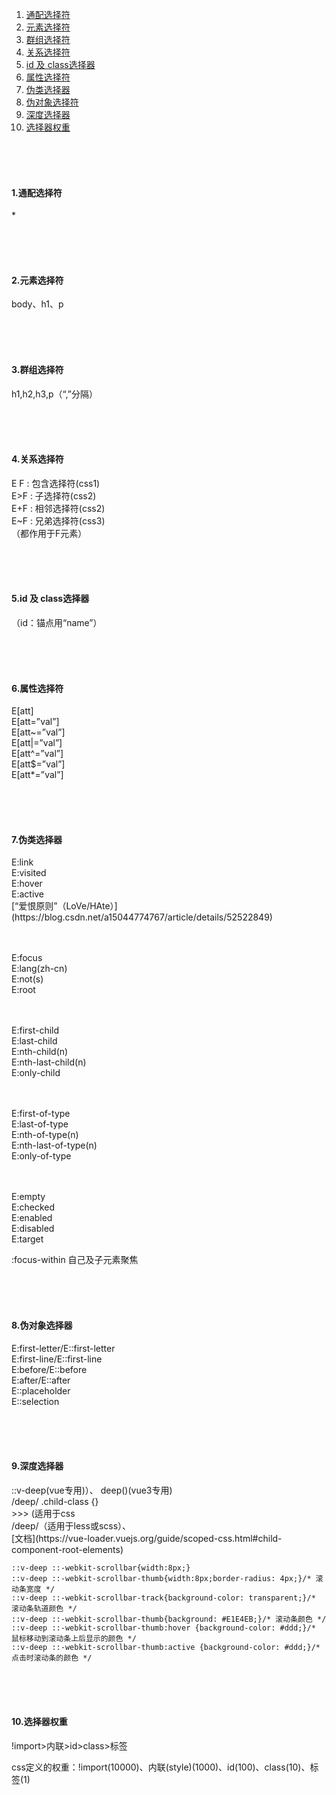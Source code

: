﻿1. <a href="#h1">通配选择符</a>
2. <a href="#h2">元素选择符</a>
3. <a href="#h3">群组选择符</a>
4. <a href="#h4">关系选择符</a>
5. <a href="#h5">id 及 class选择器</a>
6. <a href="#h6">属性选择符</a>
7. <a href="#h7">伪类选择器</a>
8. <a href="#h8">伪对象选择符</a>
9. <a href="#h9">深度选择器</a>
10. <a href="#h10">选择器权重</a>

<br/><br/><br/>

<h4 id="h1"> 1.通配选择符 </h4>
*


<br/><br/><br/>

<h4 id="h2"> 2.元素选择符 </h4>
body、h1、p



<br/><br/><br/>

<h4 id="h3"> 3.群组选择符 </h4>
h1,h2,h3,p（“,”分隔）



<br/><br/><br/>

<h4 id="h4"> 4.关系选择符 </h4>
E F : 包含选择符(css1)<br/>
E>F : 子选择符(css2)<br/>
E+F : 相邻选择符(css2)<br/>
E~F : 兄弟选择符(css3)<br/>
（都作用于F元素）



<br/><br/><br/>

<h4 id="h5"> 5.id 及 class选择器 </h4>
（id：锚点用“name”）


<br/><br/><br/>

<h4 id="h6"> 6.属性选择符 </h4>
E[att]<br/>
E[att=”val”]<br/>
E[att~=”val”]<br/>
E[att|=”val”]<br/>
E[att^=”val”]<br/>
E[att$=”val”]<br/>
E[att*=”val”]



<br/><br/><br/>

<h4 id="h7"> 7.伪类选择器 </h4>
E:link<br/>
E:visited<br/>
E:hover<br/>
E:active<br/>
  [“爱恨原则”（LoVe/HAte）](https://blog.csdn.net/a15044774767/article/details/52522849)

<br/><br/>
E:focus<br/>
E:lang(zh-cn)<br/>
E:not(s)<br/>
E:root

<br/><br/>
E:first-child<br/>
E:last-child<br/>
E:nth-child(n)<br/>
E:nth-last-child(n)<br/>
E:only-child<br/>

<br/><br/>
E:first-of-type<br/>
E:last-of-type<br/>
E:nth-of-type(n)<br/>
E:nth-last-of-type(n)<br/>
E:only-of-type<br/>

<br/><br/>
E:empty<br/>
E:checked<br/>
E:enabled<br/>
E:disabled<br/>
E:target<br/>




:focus-within  自己及子元素聚焦

<br/><br/><br/>

<h4 id="h8"> 8.伪对象选择器 </h4>
E:first-letter/E::first-letter<br/>
E:first-line/E::first-line<br/>
E:before/E::before<br/>
E:after/E::after<br/>
E::placeholder<br/>
E::selection<br/>


<br/><br/><br/>

<h4 id="h9"> 9.深度选择器 </h4>
::v-deep(vue专用)）、 deep()(vue3专用) <br/>  
/deep/ .child-class {}<br/>
>>> (适用于css<br/>
/deep/（适用于less或scss）、<br/>
[文档](https://vue-loader.vuejs.org/guide/scoped-css.html#child-component-root-elements)

```
::v-deep ::-webkit-scrollbar{width:8px;}
::v-deep ::-webkit-scrollbar-thumb{width:8px;border-radius: 4px;}/* 滚动条宽度 */
::v-deep ::-webkit-scrollbar-track{background-color: transparent;}/* 滚动条轨道颜色 */
::v-deep ::-webkit-scrollbar-thumb{background: #E1E4EB;}/* 滚动条颜色 */
::v-deep ::-webkit-scrollbar-thumb:hover {background-color: #ddd;}/* 鼠标移动到滚动条上后显示的颜色 */
::v-deep ::-webkit-scrollbar-thumb:active {background-color: #ddd;}/* 点击时滚动条的颜色 */
```


<br/><br/><br/>

<h4 id="h10"> 10.选择器权重 </h4>

!import>内联>id>class>标签

css定义的权重：!import(10000)、内联(style)(1000)、id(100)、class(10)、标签(1)

